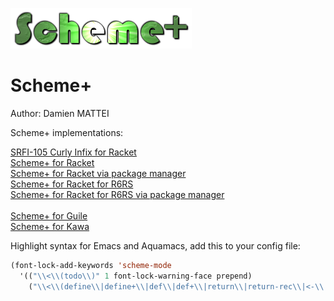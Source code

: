 ![Scheme+ by Damien Mattei](https://github.com/damien-mattei/Scheme-PLUS-for-Guile/blob/main/Scheme%2Bio_fichiers/Scheme%2B.png)

# Scheme+

Author: Damien MATTEI

Scheme+ implementations:

[SRFI-105 Curly Infix for Racket](https://github.com/damien-mattei/SRFI-105-for-Racket)\
[Scheme+ for Racket](https://github.com/damien-mattei/Scheme-PLUS-for-Racket)\
[Scheme+ for Racket via package manager](https://pkgs.racket-lang.org/package/Scheme-PLUS-for-Racket)\
[Scheme+ for Racket for R6RS](https://github.com/damien-mattei/Scheme-PLUS-for-Racket-R6RS)\
[Scheme+ for Racket for R6RS via package manager](https://pkgs.racket-lang.org/package/Scheme-PLUS-for-Racket-R6RS)\
\
[Scheme+ for Guile](https://github.com/damien-mattei/Scheme-PLUS-for-Guile)\
[Scheme+ for Kawa](https://github.com/damien-mattei/Scheme-PLUS-for-Kawa)


Highlight syntax for Emacs and Aquamacs, add this to your config file:

```lisp
(font-lock-add-keywords 'scheme-mode
  '(("\\<\\(todo\\)" 1 font-lock-warning-face prepend)
    ("\\<\\(define\\|define+\\|def\\|def+\\|return\\|return-rec\\|<-\\|condx\\|then\\|else\\)\\>" . font-lock-keyword-face)))
```





